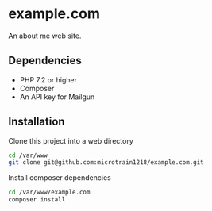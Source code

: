 # example.com

An about me web site.

## Dependencies

* PHP 7.2 or higher
* Composer
* An API key for Mailgun

## Installation

Clone this project into a web directory
```sh
cd /var/www
git clone git@github.com:microtrain1218/example.com.git
```

Install composer dependencies
```sh
cd /var/www/example.com
composer install
```
